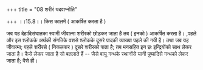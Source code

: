 +++
title = "08 शरीरं यदवाप्नोति"

+++
।।15.8।। किस कालमें ( आकर्षित करता है )  
  
जब यह देहादिसंघातका स्वामी जीवात्मा शरीरको छोड़कर जाता है तब ( इनको )
आकर्षित करता है। ,पहले और इस श्लोकके अर्थकी संगतिके वशसे श्लोकके दूसरे
पादकी व्याख्या पहले की गयी है। तथा जब यह जीवात्मा; पहले शरीरसे ( निकलकर
) दूसरे शरीरको पाता है; तब मनसहित इन छः इन्द्रियोंको साथ लेकर जाता है।
कैसे लेकर जाता है सो बतलाते हैं -- जैसे वायु गन्धके स्थानोंसे यानी
पुष्पादिसे गन्धको लेकर जाता है; वैसे ही।

